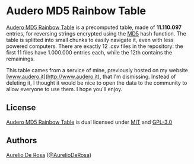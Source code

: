 # Audero MD5 Rainbow Table #
[Audero MD5 Rainbow Table](https://github.com/AurelioDeRosa/Audero-MD5-Rainbow-Table) is a precomputed table, made of **11.110.097** entries, for reversing strings encrypted using the [MD5](http://en.wikipedia.org/wiki/Md5) hash function. The table is splitted into small chunks to easily navigate it, even with less powered computers. There are exactly 12 .csv files in the repository: the first 11 files have 1.000.000 entries each, while the 12th contains the remainings.

This table cames from a service of mine, previously hosted on my website [www.audero.it](http://www.audero.it), that I'm dismissing. Instead of deleting it, I thought it would be nice to open the data to the community to allow everyone to use them. I hope you'll enjoy.

## License ##
[Audero MD5 Rainbow Table](https://github.com/AurelioDeRosa/Audero-MD5-Rainbow-Table) is dual licensed under [MIT](http://www.opensource.org/licenses/MIT) and [GPL-3.0](http://opensource.org/licenses/GPL-3.0)

## Authors ##
[Aurelio De Rosa](http://www.audero.it) ([@AurelioDeRosa](https://twitter.com/AurelioDeRosa))
